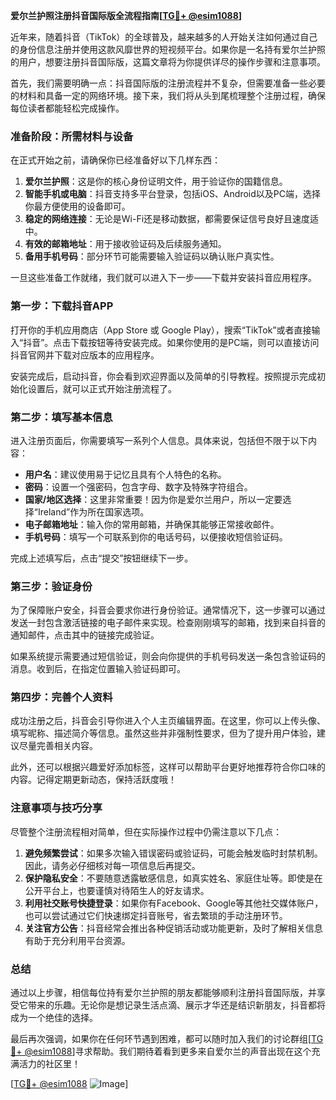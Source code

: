 **爱尔兰护照注册抖音国际版全流程指南[[TG💪+ @esim1088](https://t.me/s/esim1088)]**

近年来，随着抖音（TikTok）的全球普及，越来越多的人开始关注如何通过自己的身份信息注册并使用这款风靡世界的短视频平台。如果你是一名持有爱尔兰护照的用户，想要注册抖音国际版，这篇文章将为你提供详尽的操作步骤和注意事项。

首先，我们需要明确一点：抖音国际版的注册流程并不复杂，但需要准备一些必要的材料和具备一定的网络环境。接下来，我们将从头到尾梳理整个注册过程，确保每位读者都能轻松完成操作。

### 准备阶段：所需材料与设备

在正式开始之前，请确保你已经准备好以下几样东西：

1. **爱尔兰护照**：这是你的核心身份证明文件，用于验证你的国籍信息。
2. **智能手机或电脑**：抖音支持多平台登录，包括iOS、Android以及PC端，选择你最方便使用的设备即可。
3. **稳定的网络连接**：无论是Wi-Fi还是移动数据，都需要保证信号良好且速度适中。
4. **有效的邮箱地址**：用于接收验证码及后续服务通知。
5. **备用手机号码**：部分环节可能需要输入验证码以确认账户真实性。

一旦这些准备工作就绪，我们就可以进入下一步——下载并安装抖音应用程序。

### 第一步：下载抖音APP

打开你的手机应用商店（App Store 或 Google Play），搜索“TikTok”或者直接输入“抖音”。点击下载按钮等待安装完成。如果你使用的是PC端，则可以直接访问抖音官网并下载对应版本的应用程序。

安装完成后，启动抖音，你会看到欢迎界面以及简单的引导教程。按照提示完成初始化设置后，就可以正式开始注册流程了。

### 第二步：填写基本信息

进入注册页面后，你需要填写一系列个人信息。具体来说，包括但不限于以下内容：

- **用户名**：建议使用易于记忆且具有个人特色的名称。
- **密码**：设置一个强密码，包含字母、数字及特殊字符组合。
- **国家/地区选择**：这里非常重要！因为你是爱尔兰用户，所以一定要选择“Ireland”作为所在国家选项。
- **电子邮箱地址**：输入你的常用邮箱，并确保其能够正常接收邮件。
- **手机号码**：填写一个可联系到你的电话号码，以便接收短信验证码。

完成上述填写后，点击“提交”按钮继续下一步。

### 第三步：验证身份

为了保障账户安全，抖音会要求你进行身份验证。通常情况下，这一步骤可以通过发送一封包含激活链接的电子邮件来实现。检查刚刚填写的邮箱，找到来自抖音的通知邮件，点击其中的链接完成验证。

如果系统提示需要通过短信验证，则会向你提供的手机号码发送一条包含验证码的消息。收到后，在指定位置输入验证码即可。

### 第四步：完善个人资料

成功注册之后，抖音会引导你进入个人主页编辑界面。在这里，你可以上传头像、填写昵称、描述简介等信息。虽然这些并非强制性要求，但为了提升用户体验，建议尽量完善相关内容。

此外，还可以根据兴趣爱好添加标签，这样可以帮助平台更好地推荐符合你口味的内容。记得定期更新动态，保持活跃度哦！

### 注意事项与技巧分享

尽管整个注册流程相对简单，但在实际操作过程中仍需注意以下几点：

1. **避免频繁尝试**：如果多次输入错误密码或验证码，可能会触发临时封禁机制。因此，请务必仔细核对每一项信息后再提交。
2. **保护隐私安全**：不要随意透露敏感信息，如真实姓名、家庭住址等。即使是在公开平台上，也要谨慎对待陌生人的好友请求。
3. **利用社交账号快捷登录**：如果你有Facebook、Google等其他社交媒体账户，也可以尝试通过它们快速绑定抖音账号，省去繁琐的手动注册环节。
4. **关注官方公告**：抖音经常会推出各种促销活动或功能更新，及时了解相关信息有助于充分利用平台资源。

### 总结

通过以上步骤，相信每位持有爱尔兰护照的朋友都能够顺利注册抖音国际版，并享受它带来的乐趣。无论你是想记录生活点滴、展示才华还是结识新朋友，抖音都将成为一个绝佳的选择。

最后再次强调，如果你在任何环节遇到困难，都可以随时加入我们的讨论群组[[TG💪+ @esim1088](https://t.me/s/esim1088)]寻求帮助。我们期待着看到更多来自爱尔兰的声音出现在这个充满活力的社区里！

[[TG💪+ @esim1088](https://t.me/s/esim1088) ![Image](https://i.postimg.cc/4NQfJmqS/Snipaste-2025-05-13-00-14-12.png)]